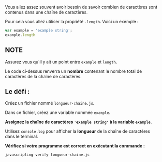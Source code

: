 Vous allez assez souvent avoir besoin de savoir combien de caractères sont contenus dans une chaîne de caractères.

Pour cela vous allez utiliser la propriété `.length`. Voici un exemple :

```js
var example = 'example string';
example.length
```

## NOTE

Assurez vous qu'il y ait un point entre `example` et `length`.

Le code ci-dessus renverra un **nombre** contenant le nombre total de caractères de la chaîne de caractères.


## Le défi :

Créez un fichier nommé `longueur-chaine.js`.

Dans ce fichier, créez une variable nommée `example`.

**Assignez la chaîne de caractères `'example string'` à la variable `example`.**

Utilisez `console.log` pour afficher la **longueur** de la chaîne de caractères dans le terminal.

**Vérifiez si votre programme est correct en exécutant la commande :**

`javascripting verify longueur-chaine.js`
